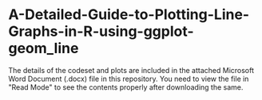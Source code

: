 # A-Detailed-Guide-to-Plotting-Line-Graphs-in-R-using-ggplot-geom_line

The details of the codeset and plots are included in the attached Microsoft Word Document (.docx) file in this repository. 
You need to view the file in "Read Mode" to see the contents properly after downloading the same.
